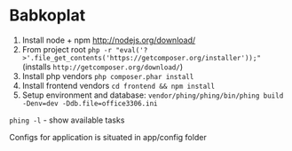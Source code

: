 Babkoplat
===

1. Install node + npm http://nodejs.org/download/
2. From project root `php -r "eval('?>'.file_get_contents('https://getcomposer.org/installer'));"` (installs `http://getcomposer.org/download/`)
3. Install php vendors `php composer.phar install`
4. Install frontend vendors `cd frontend && npm install`
5. Setup environment and database: `vendor/phing/phing/bin/phing build -Denv=dev -Ddb.file=office3306.ini`

`phing -l` - show available tasks

Configs for application is situated in app/config folder

